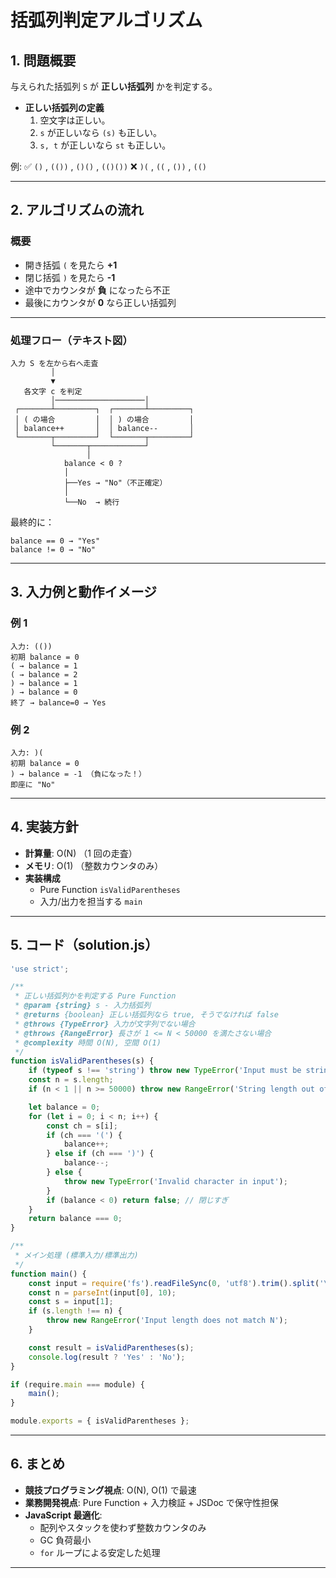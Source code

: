 # 括弧列判定アルゴリズム

## 1. 問題概要

与えられた括弧列 `S` が **正しい括弧列** かを判定する。

- **正しい括弧列の定義**
    1. 空文字は正しい。
    2. `s` が正しいなら `(s)` も正しい。
    3. `s, t` が正しいなら `st` も正しい。

例:
✅ `()` , `(())` , `()()` , `(()())`
❌ `)(` , `((` , `())` , `(()`

---

## 2. アルゴリズムの流れ

### 概要

- 開き括弧 `(` を見たら **+1**
- 閉じ括弧 `)` を見たら **-1**
- 途中でカウンタが **負** になったら不正
- 最後にカウンタが **0** なら正しい括弧列

---

### 処理フロー（テキスト図）

```text
入力 S を左から右へ走査
         │
         ▼
   各文字 c を判定
         │────────────────────│
 ┌───────┴─────────┐  ┌───────┴─────────┐
 │ ( の場合         │  │ ) の場合         │
 │ balance++       │  │ balance--       │
 └───────┬─────────┘  └───────┬─────────┘
         └───────┬────────────┘
                 │
            balance < 0 ?
            │
            ├──Yes → "No"（不正確定）
            │
            └──No  → 続行
```

最終的に：

```text
balance == 0 → "Yes"
balance != 0 → "No"
```

---

## 3. 入力例と動作イメージ

### 例 1

```text
入力: (())
初期 balance = 0
( → balance = 1
( → balance = 2
) → balance = 1
) → balance = 0
終了 → balance=0 → Yes
```

### 例 2

```text
入力: )(
初期 balance = 0
) → balance = -1 （負になった！）
即座に "No"
```

---

## 4. 実装方針

- **計算量**: O(N) （1 回の走査）
- **メモリ**: O(1) （整数カウンタのみ）
- **実装構成**
    - Pure Function `isValidParentheses`
    - 入力/出力を担当する `main`

---

## 5. コード（solution.js）

```js
'use strict';

/**
 * 正しい括弧列かを判定する Pure Function
 * @param {string} s - 入力括弧列
 * @returns {boolean} 正しい括弧列なら true, そうでなければ false
 * @throws {TypeError} 入力が文字列でない場合
 * @throws {RangeError} 長さが 1 <= N < 50000 を満たさない場合
 * @complexity 時間 O(N), 空間 O(1)
 */
function isValidParentheses(s) {
    if (typeof s !== 'string') throw new TypeError('Input must be string');
    const n = s.length;
    if (n < 1 || n >= 50000) throw new RangeError('String length out of range');

    let balance = 0;
    for (let i = 0; i < n; i++) {
        const ch = s[i];
        if (ch === '(') {
            balance++;
        } else if (ch === ')') {
            balance--;
        } else {
            throw new TypeError('Invalid character in input');
        }
        if (balance < 0) return false; // 閉じすぎ
    }
    return balance === 0;
}

/**
 * メイン処理 (標準入力/標準出力)
 */
function main() {
    const input = require('fs').readFileSync(0, 'utf8').trim().split('\n');
    const n = parseInt(input[0], 10);
    const s = input[1];
    if (s.length !== n) {
        throw new RangeError('Input length does not match N');
    }

    const result = isValidParentheses(s);
    console.log(result ? 'Yes' : 'No');
}

if (require.main === module) {
    main();
}

module.exports = { isValidParentheses };
```

---

## 6. まとめ

- **競技プログラミング視点**: O(N), O(1) で最速
- **業務開発視点**: Pure Function + 入力検証 + JSDoc で保守性担保
- **JavaScript 最適化**:
    - 配列やスタックを使わず整数カウンタのみ
    - GC 負荷最小
    - `for` ループによる安定した処理

---
